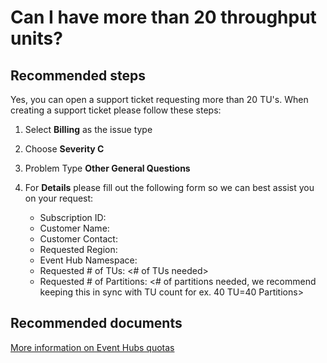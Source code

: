 <properties 
	pageTitle="Can I have more than 20 throughput units?" 
	description="Can I have more than 20 throughput units?" 
	service="microsoft.eventhub"
	resource="namespaces"
	authors="justinconway"
	displayOrder="4"
	selfHelpType="resource"
	supportTopicIds=""
	resourceTags=""	
	productPesIds=""
	cloudEnvironments="public,BlackForest,Fairfax" 
	articleId="1af4035b-e34c-4222-bb02-c7c790c044f7"
/>

# Can I have more than 20 throughput units? 

## **Recommended steps**
Yes, you can open a support ticket requesting more than 20 TU's. When creating a support ticket please follow these steps:

1.	Select **Billing** as the issue type
2.	Choose **Severity C**
3.	Problem Type **Other General Questions**
4.	For **Details** please fill out the following form so we can best assist you on your request: 

	- Subscription ID: <Sub GUID that was used to create the Event Hub you want to increase>
	- Customer Name: <Enter Your Name in case we need to contact you>
	- Customer Contact: <Provide an email in case we need to contact you>
	- Requested Region: <Region that the Event Hub is located in>
	- Event Hub Namespace: <Namespace>
	- Requested # of TUs: <# of TUs needed>
	- Requested # of Partitions: <# of partitions needed, we recommend keeping this in sync with TU count for ex. 40 TU=40 Partitions>

## **Recommended documents**
[More information on Event Hubs quotas](https://azure.microsoft.com/documentation/articles/event-hubs-quotas/)<br>